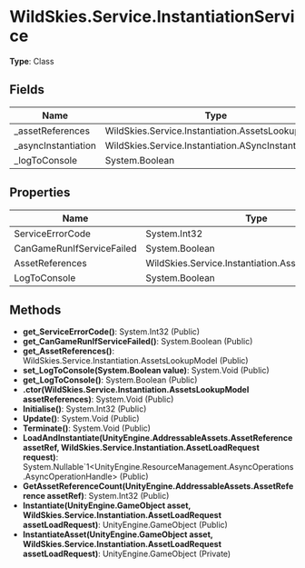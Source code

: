﻿# WildSkies.Service.InstantiationService

**Type**: Class

## Fields

| Name | Type | Access |
|------|------|--------|
| _assetReferences | WildSkies.Service.Instantiation.AssetsLookupModel | Protected |
| _asyncInstantiation | WildSkies.Service.Instantiation.ASyncInstantiation | Private |
| _logToConsole | System.Boolean | Private |

## Properties

| Name | Type | Access |
|------|------|--------|
| ServiceErrorCode | System.Int32 | Public |
| CanGameRunIfServiceFailed | System.Boolean | Public |
| AssetReferences | WildSkies.Service.Instantiation.AssetsLookupModel | Public |
| LogToConsole | System.Boolean | Public |

## Methods

- **get_ServiceErrorCode()**: System.Int32 (Public)
- **get_CanGameRunIfServiceFailed()**: System.Boolean (Public)
- **get_AssetReferences()**: WildSkies.Service.Instantiation.AssetsLookupModel (Public)
- **set_LogToConsole(System.Boolean value)**: System.Void (Public)
- **get_LogToConsole()**: System.Boolean (Public)
- **.ctor(WildSkies.Service.Instantiation.AssetsLookupModel assetReferences)**: System.Void (Public)
- **Initialise()**: System.Int32 (Public)
- **Update()**: System.Void (Public)
- **Terminate()**: System.Void (Public)
- **LoadAndInstantiate(UnityEngine.AddressableAssets.AssetReference assetRef, WildSkies.Service.Instantiation.AssetLoadRequest request)**: System.Nullable`1<UnityEngine.ResourceManagement.AsyncOperations.AsyncOperationHandle> (Public)
- **GetAssetReferenceCount(UnityEngine.AddressableAssets.AssetReference assetRef)**: System.Int32 (Public)
- **Instantiate(UnityEngine.GameObject asset, WildSkies.Service.Instantiation.AssetLoadRequest assetLoadRequest)**: UnityEngine.GameObject (Public)
- **InstantiateAsset(UnityEngine.GameObject asset, WildSkies.Service.Instantiation.AssetLoadRequest assetLoadRequest)**: UnityEngine.GameObject (Private)

